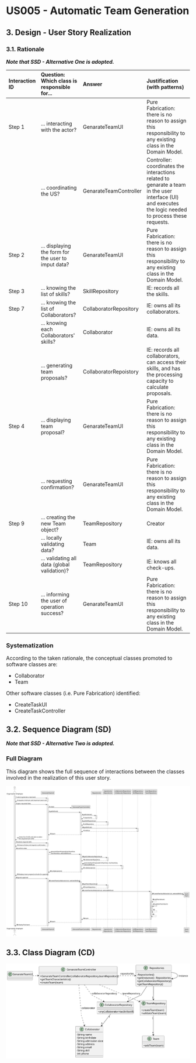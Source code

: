 # US005 - Automatic Team Generation 

## 3. Design - User Story Realization 

### 3.1. Rationale

_**Note that SSD - Alternative One is adopted.**_

| Interaction ID | Question: Which class is responsible for...                | Answer                 | Justification (with patterns)                                                                                                                            |
|:---------------|:-----------------------------------------------------------|:-----------------------|:---------------------------------------------------------------------------------------------------------------------------------------------------------|
| Step 1  		     | 	... interacting with the actor?                           | GenarateTeamUI         | Pure Fabrication: there is no reason to assign this responsibility to any existing class in the Domain Model.                                            |
| 			  		        | 	... coordinating the US?                                  | GenarateTeamController | Controller: coordinates the interactions related to genarate a team  in the user interface (UI) and executes the logic needed to process these requests. |
| Step 2  		     | 	... displaying the form for the user to imput data?						 | GenarateTeamUI         | Pure Fabrication: there is no reason to assign this responsibility to any existing class in the Domain Model.                                            |
| Step 3         | ... knowing the list of skills?                            | SkillRepository        | IE: records all the skills.                                                                                                                              |
| Step 7         | ... knowing the list of Collaborators?                     | CollaboratorRepository | IE: owns all its collaborators.                                                                                                                          |
|                | ... knowing each Collaborators' skills?                    | Collaborator           | IE: owns all its data.                                                                                                                                   |
|                | ... generating team proposals?                             | CollaboratorRepoistory | IE: records all collaborators, can access their skills, and has the processing capacity to calculate proposals.                                          |
| Step 4  		     | 	... displaying team proposal?                             | GenarateTeamUI         | Pure Fabrication: there is no reason to assign this responsibility to any existing class in the Domain Model.                                            |
| 		             | 	... requesting confirmation?                              | GenarateTeamUI         | Pure Fabrication: there is no reason to assign this responsibility to any existing class in the Domain Model.                                            |
| 	Step 9 		  	  | ... creating the new Team object?                          | TeamRepository         | Creator                                                                                                                                                  |
| 			  	         | 	... locally validating data?                              | Team                   | IE: owns all its data.                                                                                                                                   |
| 			  	         | 	... validating all data (global validation)?              | TeamRepository         | IE: knows all check-ups.                                                                                                                                 |
| Step 10  		    | 	... informing the user of operation success?              | GenarateTeamUI         | Pure Fabrication: there is no reason to assign this responsibility to any existing class in the Domain Model.                                            | 

### Systematization ##

According to the taken rationale, the conceptual classes promoted to software classes are: 

* Collaborator
* Team

Other software classes (i.e. Pure Fabrication) identified: 

* CreateTaskUI  
* CreateTaskController


## 3.2. Sequence Diagram (SD)

_**Note that SSD - Alternative Two is adopted.**_

### Full Diagram

This diagram shows the full sequence of interactions between the classes involved in the realization of this user story.

![Sequence Diagram - Full](svg/us005-sequence-diagram-full.svg)


## 3.3. Class Diagram (CD)

![Class Diagram](svg/us005-class-diagram.svg)